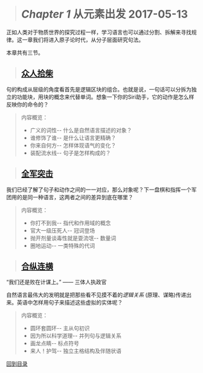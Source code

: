 ># *Chapter 1* 从元素出发            2017-05-13

正如人类对于物质世界的探究过程一样，学习语言也可以通过分割、拆解来寻找规律。这一章我们将进入原子论时代，从分子层面研究句法。

本章共有三节。

>## [众人拾柴](2017-05-13-1.md)
句的构成从层级的角度看首先是逻辑区块的组合。也就是说，一句话可以分拆为独立的功能块，用块的概念来代替单词。想象一下你的Siri助手，它的动作是怎么样反映你的命令的？
>内容概览：
> * 广义的词性--
什么是自然语言描述的对象？
> * 谁修饰了谁--
是什么让语言更精确？
> * 你来自何方--
怎样体现语气的变化？
> * 装配流水线--
句子是怎样构成的？

>## [全军突击](2017-05-13-2.md)
我们已经了解了句子和动作之间的一一对应，那么对象呢？下一盘棋和指挥一个军团用的是同一种语言，这两者之间的差异到底在哪里？
>内容概览：
> * 你打不到我--
指代和作用域的概念
> * 官大一级压死人--
冠词登场
> * 抛开剂量谈毒性就是耍流氓--
数量词
> * 圈地运动--
一类特殊的代词


>## [合纵连横](2017-05-13-3.md)
“我们还是败在计谋上。” —— 三体人执政官

自然语言最伟大的发明就是把那些看不见摸不着的*逻辑关系* (原理、谋略)传递出来。英语中怎样用句子来描述这些虚拟的实体呢？
>内容概览：
> * 圆环套圆环--
主从句初识
> * 因为所以科学道理--
并列句与逻辑关系
> * 画龙点睛--
标点符号
> * 来人！护驾--
独立主格结构及伴随状语



[回到目录](https://github.com/Comac123/EN666/blob/master/README.md)

